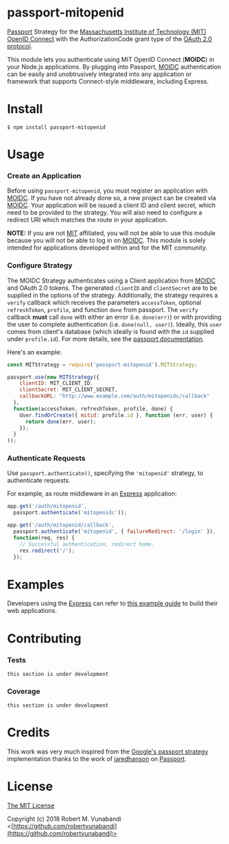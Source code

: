 # passport-mitopenid

[Passport](http://www.passportjs.org/) Strategy for the [Massachusetts Institute of Technology (MIT) OpenID Connect](https://oidc.mit.edu/) with the AuthorizationCode grant type of the [OAuth 2.0 protocol](https://oauth.net/2/).

This module lets you authenticate using MIT OpenID Connect (**MOIDC**) in your Node.js applications. By plugging into Passport, [MOIDC](https://oidc.mit.edu) authentication can be easily and unobtrusively integrated into any application or framework that supports Connect-style middleware, including Express.

# Install
```
$ npm install passport-mitopenid
```
# Usage

### Create an Application

Before using `passport-mitopenid`, you must register an application with [MOIDC](https://oidc.mit.edu). If you have not already done so, a new project can be created via [MOIDC](https://oidc.mit.edu/about). Your application will be issued a client ID and client secret, which need to be provided to the strategy. You will also need to configure a redirect URI which matches the route in your application.

**NOTE:** If you are not [MIT](http://web.mit.edu/) affiliated, you will not be able to use this module because you will not be able to log in on [MOIDC](https://oidc.mit.edu). This module is solely intended for applications developed within and for the MIT community.

### Configure Strategy

The MOIDC Strategy authenticates using a Client application from [MOIDC](https://oidc.mit.edu) and OAuth 2.0 tokens. The generated `clientID` and `clientSecret` are to be supplied in the options of the strategy. Additionally, the strategy requires a `verify` callback which receives the parameters `accessToken`, optional `refreshToken`, `profile`, and function `done` from passport. The `verify` callback **must** call `done` with either an error (i.e. `done(err)`) or with providing the user to complete authentication (i.e. `done(null, user)`). Ideally, this `user` comes from client's database (which ideally is found with the `id` supplied under `profile.id`). For more details, see the [passport documentation](http://www.passportjs.org/docs/configure/).

Here's an example:

```javascript
const MITStrategy = require('passport-mitopenid').MITStrategy;

passport.use(new MITStrategy({
    clientID: MIT_CLIENT_ID,
    clientSecret: MIT_CLIENT_SECRET,
    callbackURL: "http://www.example.com/auth/mitopenidc/callback"
  },
  function(accessToken, refreshToken, profile, done) {
    User.findOrCreate({ mitid: profile.id }, function (err, user) {
      return done(err, user);
    });
  }
));
```  

### Authenticate Requests

Use `passport.authenticate()`, specifying the `'mitopenid'` strategy, to authenticate requests.

For example, as route middleware in an [Express](http://expressjs.com/) application:
```javascript
app.get('/auth/mitopenid',
  passport.authenticate('mitopenidc'));

app.get('/auth/mitopenid/callback', 
  passport.authenticate('mitopenid', { failureRedirect: '/login' }),
  function(req, res) {
    // Successful authentication, redirect home.
    res.redirect('/');
  });
```

# Examples

Developers using the [Express](http://expressjs.com/) can refer to [this example guide](https://github.com/robertvunabandi/guide-on-mitopenid) to build their web applications.

# Contributing

### Tests

`this section is under development`

### Coverage

`this section is under development`

# Credits

This work was very much inspired from the [Google's passport strategy](https://github.com/jaredhanson/passport-google-oauth2) implementation thanks to the work of [jaredhanson](https://github.com/jaredhanson) on [Passport](http://www.passportjs.org/).

# License

[The MIT License](https://opensource.org/licenses/MIT)

Copyright (c) 2018 Robert M. Vunabandi <[https://github.com/robertvunabandi](https://github.com/robertvunabandi)>